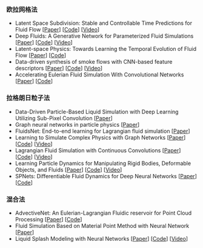 ### 欧拉网格法

* Latent Space Subdivision: Stable and Controllable Time Predictions for Fluid Flow [[Paper](https://arxiv.org/abs/2003.08723)] [[Code](https://github.com/wiewel/LatentSpaceSubdivision)] [[Video](https://ge.in.tum.de/download/2020-lssubdiv-wiewel.mp4)]
* Deep Fluids: A Generative Network for Parameterized Fluid Simulations [[Paper](http://www.byungsoo.me/project/deep-fluids/paper.pdf)] [[Code](https://github.com/byungsook/deep-fluids)] [[Video](https://youtu.be/hSDzOZ9IO8U)]
* Latent-space Physics: Towards Learning the Temporal Evolution of Fluid Flow [[Paper](http://arxiv.org/abs/1802.10123)] [[Code](https://github.com/wiewel/LatentSpacePhysics)]
* Data-driven synthesis of smoke flows with CNN-based feature descriptors [[Paper](http://ge.in.tum.de/download/2017-sig-chu/2017-sig-chu.pdf)] [[Code](https://github.com/RachelCmy/mantaPatch)] [[Video](https://youtu.be/L50fXkStQso)]
* Accelerating Eulerian Fluid Simulation With Convolutional Networks [[Paper](http://arxiv.org/abs/1607.03597)] [[Code](https://github.com/google/FluidNet)]

### 拉格朗日粒子法

* Data-Driven Particle-Based Liquid Simulation with Deep Learning Utilizing Sub-Pixel Convolution [[Paper](https://dl.acm.org/doi/pdf/10.1145/3451261)]
* Graph neural networks in particle physics [[Paper](https://iopscience.iop.org/article/10.1088/2632-2153/abbf9a/pdf)]
* FluidsNet: End-to-end learning for Lagrangian fluid simulation [[Paper](https://www.sciencedirect.com/science/article/pii/S0957417420302347?via%3Dihub)]
* Learning to Simulate Complex Physics with Graph Networks [[Paper](https://arxiv.org/abs/2002.09405)] [[Code](https://github.com/deepmind/deepmind-research/tree/master/learning_to_simulate)] [[Video](https://www.youtube.com/watch?v=h7h9zF8OO7E)]
* Lagrangian Fluid Simulation with Continuous Convolutions [[Paper](https://openreview.net/pdf?id=B1lDoJSYDH)] [[Code](https://github.com/intel-isl/DeepLagrangianFluids)] [[Video](https://youtu.be/bhnuhhYBpx0)]
* Learning Particle Dynamics for Manipulating Rigid Bodies, Deformable Objects, and Fluids [[Paper](http://dpi.csail.mit.edu/dpi-paper.pdf)] [[Code](https://github.com/YunzhuLi/DPI-Net)] [[Video](https://youtu.be/FrPpP7aW3Lg)]
* SPNets: Differentiable Fluid Dynamics for Deep Neural Networks [[Paper](https://rse-lab.cs.washington.edu/papers/spnets2018.pdf)] [[Code](https://github.com/cschenck/SmoothParticleNets)]

### 混合法
* AdvectiveNet: An Eulerian-Lagrangian Fluidic reservoir for Point Cloud Processing [[Paper](https://arxiv.org/pdf/2002.00118.pdf)] [[Code](https://github.com/xingzhehe/AdvectiveNet-An-Eulerian-Lagrangian-Fluidic-Reservoir-for-Point-Cloud-Processing)]
* Fluid Simulation Based on Material Point Method with Neural Network [[Paper](https://ieeexplore.ieee.org/document/8834668)]
* Liquid Splash Modeling with Neural Networks [[Paper](https://ge.in.tum.de/download/2018-mlflip-um/2018-mlflip-um.pdf)] [[Code](https://github.com/kiwonum/mlflip)] [[Video](https://youtu.be/so-dCZNTe4w)]
